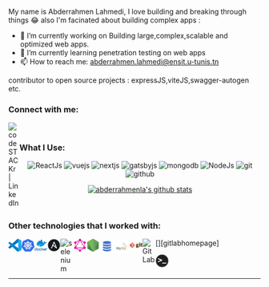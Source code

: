 

My name is Abderrahmen Lahmedi, I love building and breaking through things :joy: also I'm facinated about building complex apps :

- 🔭 I’m currently working on Building large,complex,scalable and optimized web apps.
- 🌱 I’m currently learning penetration testing on web apps
- 📫 How to reach me: abderrahmen.lahmedi@ensit.u-tunis.tn

contributor to open source projects : 
expressJS,viteJS,swagger-autogen etc.

### Connect with me:


[<img align="left" alt="codeSTACKr | LinkedIn" width="22px" src="https://cdn.jsdelivr.net/npm/simple-icons@v3/icons/linkedin.svg" />][linkedin] 

<br />

### What I Use:
<p align="center">

  <img src="https://www.vectorlogo.zone/logos/reactjs/reactjs-icon.svg" alt="ReactJs" width="40" height="40"/>
  <img src="https://seeklogo.com/images/V/vuejs-logo-17D586B587-seeklogo.com.png" alt="vuejs" width="40" height="40"/>
  <img src="https://seeklogo.com/images/N/next-js-logo-7929BCD36F-seeklogo.com.png" alt="nextjs" width="40" height="40"/>  
  <img src="https://seeklogo.com/images/G/gatsby-logo-1A245AD37F-seeklogo.com.png" alt="gatsbyjs" width="40" height="40"/>
  <img src="https://www.vectorlogo.zone/logos/mongodb/mongodb-icon.svg" alt="mongodb" width="40" height="40"/>
  <img src="https://www.logolynx.com/images/logolynx/c5/c509c38cb89bcf556b2051222663f398.png" alt="NodeJs" width="40" height="40"/>
  <img src="https://www.vectorlogo.zone/logos/git-scm/git-scm-icon.svg" alt="git" width="40" height="40"/> 
  <img src="https://www.vectorlogo.zone/logos/github/github-tile.svg" alt="github" width="40" height="40"/> 
 </p>
 

<p align="center">
  <a href="https://github.com/abderrahmenla">
    <img src="https://github-readme-stats.vercel.app/api?username=abderrahmenla&count_private=true&hide_border=true&show_icons=true" alt="abderrahmenla's github stats">
  </a>
</p>
<br/>

### Other technologies that I worked with:

[<img align="left" alt="Visual Studio Code" width="26px" src="https://raw.githubusercontent.com/github/explore/80688e429a7d4ef2fca1e82350fe8e3517d3494d/topics/visual-studio-code/visual-studio-code.png" />][githubhomepage]


[<img align="left" alt="kubenetes" width="26px" src="https://raw.githubusercontent.com/github/explore/80688e429a7d4ef2fca1e82350fe8e3517d3494d/topics/kubernetes/kubernetes.png" />][githubhomepage]

[<img align="left" alt="docker" width="26px" src="https://raw.githubusercontent.com/github/explore/80688e429a7d4ef2fca1e82350fe8e3517d3494d/topics/docker/docker.png" />][githubhomepage]

[<img align="left" alt="ansible" width="26px" src="https://raw.githubusercontent.com/github/explore/80688e429a7d4ef2fca1e82350fe8e3517d3494d/topics/ansible/ansible.png" />][githubhomepage]


[<img align="left" alt="selenium" width="26px" src="https://seeklogo.com/images/S/selenium-logo-A1B53CEFB0-seeklogo.com.png" />][githubhomepage]

[<img align="left" alt="GraphQL" width="26px" src="https://raw.githubusercontent.com/github/explore/80688e429a7d4ef2fca1e82350fe8e3517d3494d/topics/graphql/graphql.png" />][githubhomepage]

[<img align="left" alt="Node.js" width="26px" src="https://raw.githubusercontent.com/github/explore/80688e429a7d4ef2fca1e82350fe8e3517d3494d/topics/nodejs/nodejs.png" />][githubhomepage]

[<img align="left" alt="SQL" width="30px" src="https://raw.githubusercontent.com/github/explore/80688e429a7d4ef2fca1e82350fe8e3517d3494d/topics/sql/sql.png" />][githubhomepage]

[<img align="left" alt="MySQL" width="30px" src="https://raw.githubusercontent.com/github/explore/80688e429a7d4ef2fca1e82350fe8e3517d3494d/topics/mysql/mysql.png" />][githubhomepage]

[<img align="left" alt="Git" width="26px" src="https://raw.githubusercontent.com/github/explore/80688e429a7d4ef2fca1e82350fe8e3517d3494d/topics/git/git.png" />][githubhomepage]

[<img align="left" alt="GitLab" width="26px" src="https://seeklogo.com/images/G/gitlab-logo-757620E430-seeklogo.com.png" />][gitlabhomepage]

[<img align="left" alt="Terminal" width="26px" src="https://raw.githubusercontent.com/github/explore/80688e429a7d4ef2fca1e82350fe8e3517d3494d/topics/terminal/terminal.png" />][githubhomepage]

<br />
<br />

---


[linked]: https://www.linkedin.com/in/abderrahmen-lahmedi
[twitter]: https://twitter.com/AbderrahmenLah1
[linkedin]: https://www.linkedin.com/in/abderrahmen-lahmedi
[githubhomepage]: https://github.com/Abderrahmenla 

<!--
**Abderrahmenla/Abderrahmenla** is a ✨ _special_ ✨ repository because its `README.md` (this file) appears on your GitHub profile.

